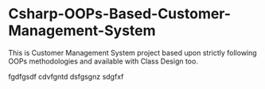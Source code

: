 # Csharp-OOPs-Based-Customer-Management-System
This is Customer Management System project based upon strictly following OOPs methodologies and available with Class Design too.

fgdfgsdf
cdvfgntd
dsfgsgnz
sdgfxf
